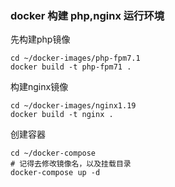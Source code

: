### docker 构建 php,nginx 运行环境

先构建php镜像
```
cd ~/docker-images/php-fpm7.1
docker build -t php-fpm71 .
```
构建nginx镜像
```
cd ~/docker-images/nginx1.19
docker build -t nginx .
```
创建容器
```
cd ~/docker-compose
# 记得去修改镜像名，以及挂载目录
docker-compose up -d
```
